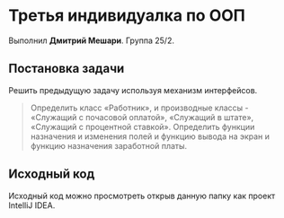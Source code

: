 # Третья индивидуалка по ООП

Выполнил **Дмитрий Мешари**. Группа 25/2.

## Постановка задачи

Решить предыдущую задачу используя механизм интерфейсов.

>Определить класс «Работник», и производные классы - «Служащий с почасовой оплатой», «Служащий в штате», «Служащий с процентной ставкой». Определить функции назначения и изменения полей и функцию вывода на экран и функцию назначения заработной платы.

## Исходный код

Исходный код можно просмотреть открыв данную папку как проект IntelliJ IDEA.